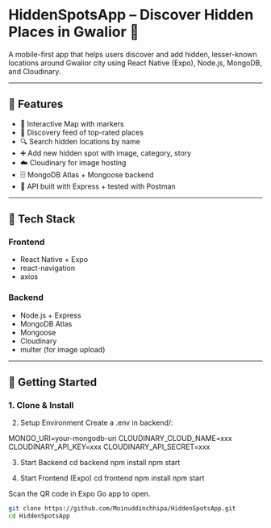 # HiddenSpotsApp – Discover Hidden Places in Gwalior 🌆

A mobile-first app that helps users discover and add hidden, lesser-known locations around Gwalior city using React Native (Expo), Node.js, MongoDB, and Cloudinary.

---

## 🌟 Features

- 📍 Interactive Map with markers
- 🧭 Discovery feed of top-rated places
- 🔍 Search hidden locations by name
- ➕ Add new hidden spot with image, category, story
- ☁️ Cloudinary for image hosting
- 🗄️ MongoDB Atlas + Mongoose backend
- 🧪 API built with Express + tested with Postman

---

## 📱 Tech Stack

### Frontend
- React Native + Expo
- react-navigation
- axios

### Backend
- Node.js + Express
- MongoDB Atlas
- Mongoose
- Cloudinary
- multer (for image upload)

---

## 🚀 Getting Started

### 1. Clone & Install

2. Setup Environment
Create a .env in backend/:

MONGO_URI=your-mongodb-uri
CLOUDINARY_CLOUD_NAME=xxx
CLOUDINARY_API_KEY=xxx
CLOUDINARY_API_SECRET=xxx


3. Start Backend
cd backend
npm install
npm start



4. Start Frontend (Expo)
cd frontend
npm install
npm start




Scan the QR code in Expo Go app to open.
```bash
git clone https://github.com/Moinuddinchhipa/HiddenSpotsApp.git
cd HiddenSpotsApp

